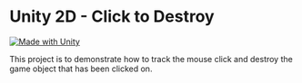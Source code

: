 # Unity 2D - Click to Destroy
[![Made with Unity](https://img.shields.io/badge/Unity-2021.3.12f1-black?style=for-the-badge&logo=unity)](https://unity3d.com)

This project is to demonstrate how to track the mouse click and
destroy the game object that has been clicked on.
